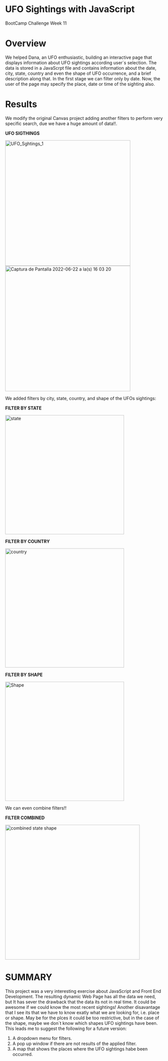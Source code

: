 # UFO Sightings with JavaScript 
BootCamp Challenge Week 11
# Overview
  We helped Dana, an UFO enthusiastic, building an interactive  page that displays information about UFO sightings according user´s selection. The data is stored in a JavaScrpt file and contains information about the date, city, state, country and even the shape of UFO occurrence, and a brief description along that. In the first stage we can filter only by date. Now, the user of the page may specify the place, date or time of the sighting also.
 
# Results
  We modify the original Canvas project adding another filters to perform very specific search, due we have a huge amount of data!!. 

**UFO SIGTHINGS**

<img width="400" alt="UFO_Sghtings_1" src="https://user-images.githubusercontent.com/102195803/175134008-63a9427a-91b2-4f88-bbd5-26783e916ae3.png"> <img width="400" alt="Captura de Pantalla 2022-06-22 a la(s) 16 03 20" src="https://user-images.githubusercontent.com/102195803/175136149-c0081cea-5f0c-4f35-a9a8-72b4850f6e2b.png">

We added  filters by city, state, country, and shape of the UFOs sightings: 

**FILTER BY STATE**

<img width="380" alt="state" src="https://user-images.githubusercontent.com/102195803/175155574-26f92279-8541-48b4-b55c-912b3fb82f53.png">

**FILTER BY COUNTRY**

<img width="380" alt="country" src="https://user-images.githubusercontent.com/102195803/175155939-9196def3-47c9-402e-89e6-4964adadc386.png">

**FILTER BY SHAPE**

<img width="380" alt="Shape" src="https://user-images.githubusercontent.com/102195803/175156070-eab3837c-29c4-4e5c-b3e9-430c4f76b29b.png">

We can even combine filters!!

**FILTER COMBINED**

<img width="430" alt="combined state shape" src="https://user-images.githubusercontent.com/102195803/175159176-0364df23-a658-446c-9708-0a14a441f4be.png">

# SUMMARY
This project was a very interesting exercise about JavaScript and  Front End Development. The resulting dynamic Web Page has all the data we need, but It has sever the drawback that the data its not in real time. It could be awesome if we could know the most recent sightings! Another disavantage that I see its that we have to know exatly what we are looking for, i.e. place or shape. May be for the plces it could be too restrictive, but in the case of the shape, maybe we don´t know which shapes UFO sightings have been.  This leads me to suggest the following for a future version:
  1. A dropdown menu for filters.
  2. A pop up window if there are not results of the applied filter.
  3. A map that shows the places where the UFO sightings habe been occurred.
  


